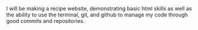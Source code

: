 I will be making a recipe website, demonstrating basic html skills as well as the ability to use the terminal, git, and github to manage my code through good commits and repositories.